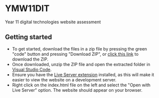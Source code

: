 # YMW11DIT
Year 11 digital technologies website assessment

## Getting started
* To get started, download the files in a zip file by pressing the green "code" button and pressing "Download ZIP", or [click this link](https://github.com/unkn0wnF/YMW11DIT/archive/refs/heads/main.zip) to download the ZIP.
* Once downloaded, unzip the ZIP file and open the extracted folder in [Visual Studio Code](https://code.visualstudio.com/).
* Ensure you have the [Live Server extension](https://marketplace.visualstudio.com/items?itemName=ritwickdey.LiveServer) installed, as this will make it easier to view the website on a development server.
* Right click on the index.html file on the left and select the "Open with Live Server" option. The website should appear on your browser.